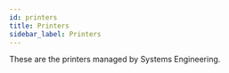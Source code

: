 ```yaml
---
id: printers
title: Printers
sidebar_label: Printers
---
```


These are the printers managed by Systems Engineering.
